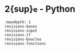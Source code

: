 <!-- Copyright 2024 Caroline Blank <caro@c-space.org> -->
<!-- SPDX-License-Identifier: CC-BY-NC-SA-4.0 -->

# 2{sup}`e` - Python

```{toctree}
:maxdepth: 1
revisions-bases
revisions-input
revisions-if
revisions-boucles
revisions-fonctions
```
